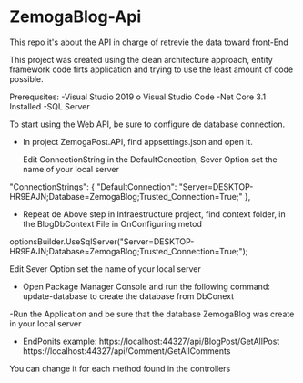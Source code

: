 # ZemogaBlog-Api
This repo it's about the API in charge of retrevie the data toward front-End 


This project was created using the clean architecture approach, entity framework code firts application and trying to use the least amount of code possible.


Prerequsites:
-Visual Studio 2019 o Visual Studio Code
-Net Core 3.1 Installed
-SQL Server

To start using the Web API, be sure to configure de database connection.

- In project ZemogaPost.API,  find appsettings.json and open it.
  
  Edit ConnectionString in the DefaultConection, Sever Option set the name of your local server
  
 "ConnectionStrings": {
    "DefaultConnection": "Server=DESKTOP-HR9EAJN;Database=ZemogaBlog;Trusted_Connection=True;"
  },
  
 - Repeat de Above step in Infraestructure project, find context folder, in the BlogDbContext File in OnConfiguring metod
 
 optionsBuilder.UseSqlServer("Server=DESKTOP-HR9EAJN;Database=ZemogaBlog;Trusted_Connection=True;");
 
 Edit Sever Option set the name of your local server
 
 - Open Package Manager Console and run the following command:  update-database  to create the database from DbConext
 
 
 -Run the Application and be sure that the database ZemogaBlog was create in your local server
 
 - EndPonits example:
 https://localhost:44327/api/BlogPost/GetAllPost
 https://localhost:44327/api/Comment/GetAllComments
 
 You can change it for each method found in the controllers
